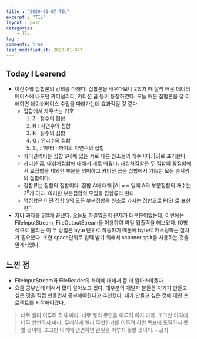 ```yaml
---
title : "2020-01-07 TIL"
excerpt : "TIL"
layout : post
categories:
    - TIL
tag :
comments: true
last_modified_at: 2020-01-07T
---
```



## Today I Learend 
* 이산수학 집합론의 강의를 마쳤다. 집합론을 배우다보니 2학기 때 살짝 배운 데이터베이스에 나오던 카디널리티, 카티션 곱 등이 등장하였다. 오늘 배운 집합론을 잘 이해하면 데이터베이스 수업을 따라가는데 효과적일 것 같다.
    * 집합에서 자주쓰는 기호
        1. Z : 정수의 집합 
        2. N : 자연수의 집합
        3. R : 실수의 집합
        4. Q : 유리수의 집합
        5. S<sub>n</sub> : 1부터 n까지의 자연수의 집합
    * 카디널리티는 집합 S내에 있는 서로 다른 원소들의 개수이다. \|S\|로 표기한다.
    * 카티션 곱, 대칭차집합에 대해서 새로 배웠다. 대칭차집합은 두 집합의 합집합에서 교집합을 제외한 부분을 의미하고 카티션 곱은 집합에서 가능한 모든 순서쌍의 집합이다.
    * 집합류는 집합의 집합이다. 집합 A에 대해 \|A\| = n 일때 A의 부분집합의 개수는 2<sup>n</sup>개 이다. 이러한 부분집합의 모임을 집합류라 한다.
    * 멱집합은 어떤 집합 S의 모든 부분집합을 원소로 가지는 집합으로 P(S) 로 표현한다. 
* 자바 과제를 3일차 끝냈다. 오늘도 파일입출력 문제가 대부분이었는데, 이번에는 FileInputStream, FileOutputStream을 이용하여 파일 입출력을 해보았다. IO방식으로 불리는 이 두 방법은 byte 단위로 작동하기 때문에 byte로 캐스팅하는 절차가 필요했다. 또한 space단위로 입력 받기 위해서 scanner.split을 사용하는 것을 알게되었다.

## 느낀 점
 * FileInputStream와 FileReader의 차이에 대해서 좀 더 알아봐야겠다.
 * 요즘 공부법에 대해서 많이 알아보고 있다. 대부분의 개발자 분들은 자기가 만들고 싶은 것을 직접 만들면서 공부해야한다고 추천했다. 내가 만들고 싶은 것에 대한 프로젝트를 시작해야겠다.

 > 너무 빨리 이루려 하지 마라.  너무 빨리 무엇을 이루려 하지 마라.  조그만 이익에 너무 연연하지 마라.  무리하게 빨리 무엇인가를 이루려 하면 목표에 도달하지 못할 것이다.  조그만 이익에 연연하면 큰일을 이루지 못할 것이다. - 공자